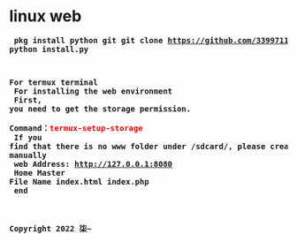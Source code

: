 # linux web
<strong><pre>
pkg install python git
git clone https://github.com/3399711161/linux-web
python install.py

For termux terminal<br>
For installing the web environment<br>
First, you need to get the storage permission.<br>
Command：<font color="#ff000000">termux-setup-storage</font><br>
If you find that there is no www folder under /sdcard/, please create it manually<br>
web Address: http://127.0.0.1:8080<br>
Home Master File Name index.html index.php<br>
end<br>
<h4>Copyright 2022 柒~</h4>
</pre></strong>
